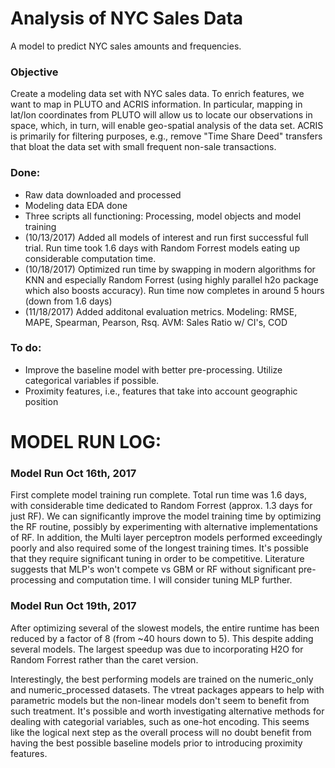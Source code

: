 Analysis of NYC Sales Data
================

A model to predict NYC sales amounts and frequencies.

### Objective

Create a modeling data set with NYC sales data. To enrich features, we want to map in PLUTO and ACRIS information. In particular, mapping in lat/lon coordinates from PLUTO will allow us to locate our observations in space, which, in turn, will enable geo-spatial analysis of the data set. ACRIS is primarily for filtering purposes, e.g., remove "Time Share Deed" transfers that bloat the data set with small frequent non-sale transactions.

### Done:

-   Raw data downloaded and processed
-   Modeling data EDA done
-   Three scripts all functioning: Processing, model objects and model training
-   (10/13/2017) Added all models of interest and run first successful full trial. Run time took 1.6 days with Random Forrest models eating up considerable computation time.
-   (10/18/2017) Optimized run time by swapping in modern algorithms for KNN and especially Random Forrest (using highly parallel h2o package which also boosts accuracy). Run time now completes in around 5 hours (down from 1.6 days)
-   (11/18/2017) Added additonal evaluation metrics. Modeling: RMSE, MAPE, Spearman, Pearson, Rsq. AVM: Sales Ratio w/ CI's, COD

### To do:

-   Improve the baseline model with better pre-processing. Utilize categorical variables if possible.
-   Proximity features, i.e., features that take into account geographic position

MODEL RUN LOG:
==============

### Model Run Oct 16th, 2017

First complete model training run complete. Total run time was 1.6 days, with considerable time dedicated to Random Forrest (approx. 1.3 days for just RF). We can significantly improve the model training time by optimizing the RF routine, possibly by experimenting with alternative implementations of RF. In addition, the Multi layer perceptron models performed exceedingly poorly and also required some of the longest training times. It's possible that they require significant tuning in order to be competitive. Literature suggests that MLP's won't compete vs GBM or RF without significant pre-processing and computation time. I will consider tuning MLP further.

### Model Run Oct 19th, 2017

After optimizing several of the slowest models, the entire runtime has been reduced by a factor of 8 (from ~40 hours down to 5). This despite adding several models. The largest speedup was due to incorporating H2O for Random Forrest rather than the caret version.

Interestingly, the best performing models are trained on the numeric\_only and numeric\_processed datasets. The vtreat packages appears to help with parametric models but the non-linear models don't seem to benefit from such treatment. It's possible and worth investigating alternative methods for dealing with categorial variables, such as one-hot encoding. This seems like the logical next step as the overall process will no doubt benefit from having the best possible baseline models prior to introducing proximity features.
